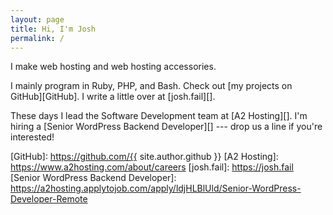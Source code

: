 ```yaml
---
layout: page
title: Hi, I'm Josh
permalink: /
---
```


I make web hosting and web hosting accessories.

I mainly program in Ruby, PHP, and Bash. Check out [my projects on
GitHub][GitHub]. I write a little over at [josh.fail][].

These days I lead the Software Development team at [A2 Hosting][]. I'm hiring
a [Senior WordPress Backend Developer][] --- drop us a line if you're
interested!

[GitHub]: https://github.com/{{ site.author.github }}
[A2 Hosting]: https://www.a2hosting.com/about/careers
[josh.fail]: https://josh.fail
[Senior WordPress Backend Developer]: https://a2hosting.applytojob.com/apply/ldjHLBlUld/Senior-WordPress-Developer-Remote
